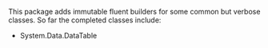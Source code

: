 This package adds immutable fluent builders for some common but verbose classes. 
So far the completed classes include:

 * System.Data.DataTable
